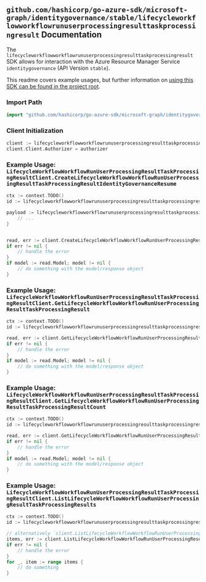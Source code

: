 
## `github.com/hashicorp/go-azure-sdk/microsoft-graph/identitygovernance/stable/lifecycleworkflowworkflowrunuserprocessingresulttaskprocessingresult` Documentation

The `lifecycleworkflowworkflowrunuserprocessingresulttaskprocessingresult` SDK allows for interaction with the Azure Resource Manager Service `identitygovernance` (API Version `stable`).

This readme covers example usages, but further information on [using this SDK can be found in the project root](https://github.com/hashicorp/go-azure-sdk/tree/main/docs).

### Import Path

```go
import "github.com/hashicorp/go-azure-sdk/microsoft-graph/identitygovernance/stable/lifecycleworkflowworkflowrunuserprocessingresulttaskprocessingresult"
```


### Client Initialization

```go
client := lifecycleworkflowworkflowrunuserprocessingresulttaskprocessingresult.NewLifecycleWorkflowWorkflowRunUserProcessingResultTaskProcessingResultClientWithBaseURI("https://management.azure.com")
client.Client.Authorizer = authorizer
```


### Example Usage: `LifecycleWorkflowWorkflowRunUserProcessingResultTaskProcessingResultClient.CreateLifecycleWorkflowWorkflowRunUserProcessingResultTaskProcessingResultIdentityGovernanceResume`

```go
ctx := context.TODO()
id := lifecycleworkflowworkflowrunuserprocessingresulttaskprocessingresult.NewIdentityGovernanceLifecycleWorkflowWorkflowIdRunIdUserProcessingResultIdTaskProcessingResultID("workflowIdValue", "runIdValue", "userProcessingResultIdValue", "taskProcessingResultIdValue")

payload := lifecycleworkflowworkflowrunuserprocessingresulttaskprocessingresult.CreateLifecycleWorkflowWorkflowRunUserProcessingResultTaskProcessingResultIdentityGovernanceResumeRequest{
	// ...
}


read, err := client.CreateLifecycleWorkflowWorkflowRunUserProcessingResultTaskProcessingResultIdentityGovernanceResume(ctx, id, payload)
if err != nil {
	// handle the error
}
if model := read.Model; model != nil {
	// do something with the model/response object
}
```


### Example Usage: `LifecycleWorkflowWorkflowRunUserProcessingResultTaskProcessingResultClient.GetLifecycleWorkflowWorkflowRunUserProcessingResultTaskProcessingResult`

```go
ctx := context.TODO()
id := lifecycleworkflowworkflowrunuserprocessingresulttaskprocessingresult.NewIdentityGovernanceLifecycleWorkflowWorkflowIdRunIdUserProcessingResultIdTaskProcessingResultID("workflowIdValue", "runIdValue", "userProcessingResultIdValue", "taskProcessingResultIdValue")

read, err := client.GetLifecycleWorkflowWorkflowRunUserProcessingResultTaskProcessingResult(ctx, id)
if err != nil {
	// handle the error
}
if model := read.Model; model != nil {
	// do something with the model/response object
}
```


### Example Usage: `LifecycleWorkflowWorkflowRunUserProcessingResultTaskProcessingResultClient.GetLifecycleWorkflowWorkflowRunUserProcessingResultTaskProcessingResultCount`

```go
ctx := context.TODO()
id := lifecycleworkflowworkflowrunuserprocessingresulttaskprocessingresult.NewIdentityGovernanceLifecycleWorkflowWorkflowIdRunIdUserProcessingResultID("workflowIdValue", "runIdValue", "userProcessingResultIdValue")

read, err := client.GetLifecycleWorkflowWorkflowRunUserProcessingResultTaskProcessingResultCount(ctx, id)
if err != nil {
	// handle the error
}
if model := read.Model; model != nil {
	// do something with the model/response object
}
```


### Example Usage: `LifecycleWorkflowWorkflowRunUserProcessingResultTaskProcessingResultClient.ListLifecycleWorkflowWorkflowRunUserProcessingResultTaskProcessingResults`

```go
ctx := context.TODO()
id := lifecycleworkflowworkflowrunuserprocessingresulttaskprocessingresult.NewIdentityGovernanceLifecycleWorkflowWorkflowIdRunIdUserProcessingResultID("workflowIdValue", "runIdValue", "userProcessingResultIdValue")

// alternatively `client.ListLifecycleWorkflowWorkflowRunUserProcessingResultTaskProcessingResults(ctx, id)` can be used to do batched pagination
items, err := client.ListLifecycleWorkflowWorkflowRunUserProcessingResultTaskProcessingResultsComplete(ctx, id)
if err != nil {
	// handle the error
}
for _, item := range items {
	// do something
}
```
